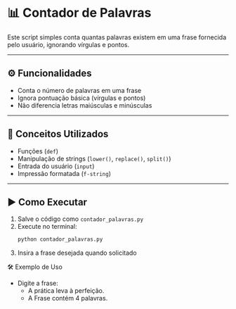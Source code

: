 # 📊 Contador de Palavras

Este script simples conta quantas palavras existem em uma frase fornecida pelo usuário, ignorando vírgulas e pontos.

---

## ⚙️ Funcionalidades

- Conta o número de palavras em uma frase
- Ignora pontuação básica (vírgulas e pontos)
- Não diferencia letras maiúsculas e minúsculas

---

## 🧠 Conceitos Utilizados

- Funções (`def`)
- Manipulação de strings (`lower()`, `replace()`, `split()`)
- Entrada do usuário (`input`)
- Impressão formatada (`f-string`)

---

## ▶️ Como Executar

1. Salve o código como `contador_palavras.py`
2. Execute no terminal:
   ```bash
   python contador_palavras.py
3. Insira a frase desejada quando solicitado

🛠️ Exemplo de Uso

- Digite a frase:
  - A prática leva à perfeição.
  - A Frase contém 4 palavras.

